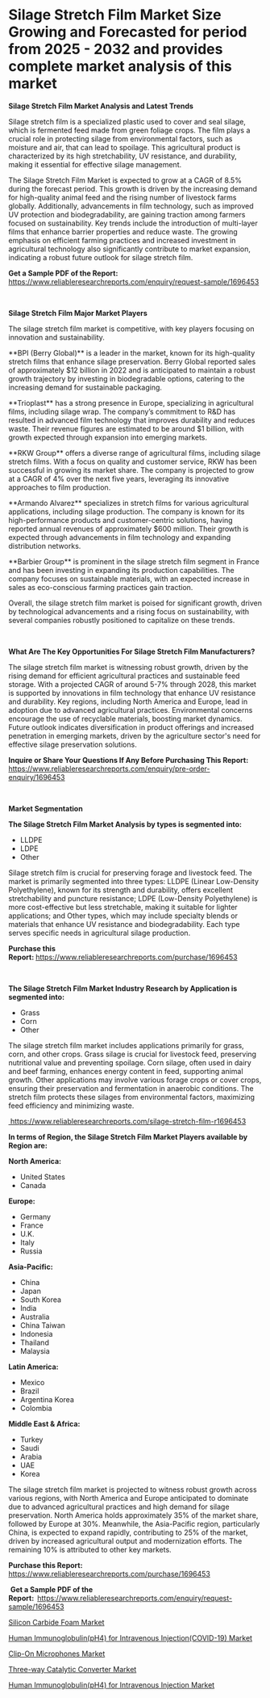 <p><h1>Silage Stretch Film Market Size Growing and Forecasted for period from 2025 - 2032 and provides complete market analysis of this market</h1></p><p><strong>Silage Stretch Film Market Analysis and Latest Trends</strong></p>
<p><p>Silage stretch film is a specialized plastic used to cover and seal silage, which is fermented feed made from green foliage crops. The film plays a crucial role in protecting silage from environmental factors, such as moisture and air, that can lead to spoilage. This agricultural product is characterized by its high stretchability, UV resistance, and durability, making it essential for effective silage management.</p><p>The Silage Stretch Film Market is expected to grow at a CAGR of 8.5% during the forecast period. This growth is driven by the increasing demand for high-quality animal feed and the rising number of livestock farms globally. Additionally, advancements in film technology, such as improved UV protection and biodegradability, are gaining traction among farmers focused on sustainability. Key trends include the introduction of multi-layer films that enhance barrier properties and reduce waste. The growing emphasis on efficient farming practices and increased investment in agricultural technology also significantly contribute to market expansion, indicating a robust future outlook for silage stretch film.</p></p>
<p><strong>Get a Sample PDF of the Report:&nbsp;</strong> <a href="https://www.reliableresearchreports.com/enquiry/request-sample/1696453?utm_campaign=7&utm_medium=2&utm_source=Github&utm_content=ia&utm_term=27032025&utm_id=silage-stretch-film">https://www.reliableresearchreports.com/enquiry/request-sample/1696453</a></p>
<p>&nbsp;</p>
<p><strong>Silage Stretch Film Major Market Players</strong></p>
<p><p>The silage stretch film market is competitive, with key players focusing on innovation and sustainability. </p><p>**BPI (Berry Global)** is a leader in the market, known for its high-quality stretch films that enhance silage preservation. Berry Global reported sales of approximately $12 billion in 2022 and is anticipated to maintain a robust growth trajectory by investing in biodegradable options, catering to the increasing demand for sustainable packaging.</p><p>**Trioplast** has a strong presence in Europe, specializing in agricultural films, including silage wrap. The company’s commitment to R&D has resulted in advanced film technology that improves durability and reduces waste. Their revenue figures are estimated to be around $1 billion, with growth expected through expansion into emerging markets.</p><p>**RKW Group** offers a diverse range of agricultural films, including silage stretch films. With a focus on quality and customer service, RKW has been successful in growing its market share. The company is projected to grow at a CAGR of 4% over the next five years, leveraging its innovative approaches to film production.</p><p>**Armando Alvarez** specializes in stretch films for various agricultural applications, including silage production. The company is known for its high-performance products and customer-centric solutions, having reported annual revenues of approximately $600 million. Their growth is expected through advancements in film technology and expanding distribution networks.</p><p>**Barbier Group** is prominent in the silage stretch film segment in France and has been investing in expanding its production capabilities. The company focuses on sustainable materials, with an expected increase in sales as eco-conscious farming practices gain traction.</p><p>Overall, the silage stretch film market is poised for significant growth, driven by technological advancements and a rising focus on sustainability, with several companies robustly positioned to capitalize on these trends.</p></p>
<p>&nbsp;</p>
<p><strong>What Are The Key Opportunities For Silage Stretch Film Manufacturers?</strong></p>
<p><p>The silage stretch film market is witnessing robust growth, driven by the rising demand for efficient agricultural practices and sustainable feed storage. With a projected CAGR of around 5-7% through 2028, this market is supported by innovations in film technology that enhance UV resistance and durability. Key regions, including North America and Europe, lead in adoption due to advanced agricultural practices. Environmental concerns encourage the use of recyclable materials, boosting market dynamics. Future outlook indicates diversification in product offerings and increased penetration in emerging markets, driven by the agriculture sector's need for effective silage preservation solutions.</p></p>
<p><strong>Inquire or Share Your Questions If Any Before Purchasing This Report:</strong> <a href="https://www.reliableresearchreports.com/enquiry/pre-order-enquiry/1696453?utm_campaign=7&utm_medium=2&utm_source=Github&utm_content=ia&utm_term=27032025&utm_id=silage-stretch-film">https://www.reliableresearchreports.com/enquiry/pre-order-enquiry/1696453</a></p>
<p>&nbsp;</p>
<p><strong>Market Segmentation</strong></p>
<p><strong>The Silage Stretch Film Market Analysis by types is segmented into:</strong></p>
<p><ul><li>LLDPE</li><li>LDPE</li><li>Other</li></ul></p>
<p><p>Silage stretch film is crucial for preserving forage and livestock feed. The market is primarily segmented into three types: LLDPE (Linear Low-Density Polyethylene), known for its strength and durability, offers excellent stretchability and puncture resistance; LDPE (Low-Density Polyethylene) is more cost-effective but less stretchable, making it suitable for lighter applications; and Other types, which may include specialty blends or materials that enhance UV resistance and biodegradability. Each type serves specific needs in agricultural silage production.</p></p>
<p><strong>Purchase this Report:&nbsp;</strong><a href="https://www.reliableresearchreports.com/purchase/1696453?utm_campaign=7&utm_medium=2&utm_source=Github&utm_content=ia&utm_term=27032025&utm_id=silage-stretch-film">https://www.reliableresearchreports.com/purchase/1696453</a></p>
<p>&nbsp;</p>
<p><strong>The Silage Stretch Film Market Industry Research by Application is segmented into:</strong></p>
<p><ul><li>Grass</li><li>Corn</li><li>Other</li></ul></p>
<p><p>The silage stretch film market includes applications primarily for grass, corn, and other crops. Grass silage is crucial for livestock feed, preserving nutritional value and preventing spoilage. Corn silage, often used in dairy and beef farming, enhances energy content in feed, supporting animal growth. Other applications may involve various forage crops or cover crops, ensuring their preservation and fermentation in anaerobic conditions. The stretch film protects these silages from environmental factors, maximizing feed efficiency and minimizing waste.</p></p>
<p><a href="https://www.reliableresearchreports.com/silage-stretch-film-r1696453?utm_campaign=7&utm_medium=2&utm_source=Github&utm_content=ia&utm_term=27032025&utm_id=silage-stretch-film">&nbsp;https://www.reliableresearchreports.com/silage-stretch-film-r1696453</a></p>
<p><strong>In terms of Region, the Silage Stretch Film Market Players available by Region are:</strong></p>
<p>
    <p> <strong> North America: </strong>
        <ul>
            <li>United States</li>
            <li>Canada</li>
        </ul>
        </p> 
    <p> <strong> Europe: </strong>
        <ul>
            <li>Germany</li>
            <li>France</li>
            <li>U.K.</li>
            <li>Italy</li>
            <li>Russia</li>
        </ul>
        </p> 
    <p> <strong> Asia-Pacific: </strong>
        <ul>
            <li>China</li>
            <li>Japan</li>
            <li>South Korea</li>
            <li>India</li>
            <li>Australia</li>
            <li>China Taiwan</li>
            <li>Indonesia</li>
            <li>Thailand</li>
            <li>Malaysia</li>
        </ul>
        </p> 
    <p> <strong> Latin America: </strong>
        <ul>
            <li>Mexico</li>
            <li>Brazil</li>
            <li>Argentina Korea</li>
            <li>Colombia</li>
        </ul>
        </p> 
    <p> <strong> Middle East & Africa: </strong>
        <ul>
            <li>Turkey</li>
            <li>Saudi</li>
            <li>Arabia</li>
            <li>UAE</li>
            <li>Korea</li>
        </ul>
    </p>
    </p>
<p><p>The silage stretch film market is projected to witness robust growth across various regions, with North America and Europe anticipated to dominate due to advanced agricultural practices and high demand for silage preservation. North America holds approximately 35% of the market share, followed by Europe at 30%. Meanwhile, the Asia-Pacific region, particularly China, is expected to expand rapidly, contributing to 25% of the market, driven by increased agricultural output and modernization efforts. The remaining 10% is attributed to other key markets.</p></p>
<p><strong>Purchase this Report: </strong><a href="https://www.reliableresearchreports.com/purchase/1696453?utm_campaign=7&utm_medium=2&utm_source=Github&utm_content=ia&utm_term=27032025&utm_id=silage-stretch-film">https://www.reliableresearchreports.com/purchase/1696453</a></p>
<p>&nbsp;<strong>Get a Sample PDF of the Report:&nbsp;&nbsp;</strong><a href="https://www.reliableresearchreports.com/enquiry/request-sample/1696453?utm_campaign=7&utm_medium=2&utm_source=Github&utm_content=ia&utm_term=27032025&utm_id=silage-stretch-film">https://www.reliableresearchreports.com/enquiry/request-sample/1696453</a></p>
<p><strong></strong></p>
<p><p><a href="https://github.com/supashcriana/Market-Research-Report-List-1/blob/main/silicon-carbide-foam-market.md?utm_campaign=7&utm_medium=2&utm_source=Github&utm_content=ia&utm_term=27032025&utm_id=silage-stretch-film">Silicon Carbide Foam Market</a></p><p><a href="https://github.com/gasiorgary79/Market-Research-Report-List-1/blob/main/human-immunoglobulinph4-for-intravenous-injectioncovid-19-market.md?utm_campaign=7&utm_medium=2&utm_source=Github&utm_content=ia&utm_term=27032025&utm_id=silage-stretch-film">Human Immunoglobulin(pH4) for Intravenous Injection(COVID-19) Market</a></p><p><a href="https://github.com/bufkamaiahi7/Market-Research-Report-List-1/blob/main/clip-on-microphones-market.md?utm_campaign=7&utm_medium=2&utm_source=Github&utm_content=ia&utm_term=27032025&utm_id=silage-stretch-film">Clip-On Microphones Market</a></p><p><a href="https://github.com/joubehobock75/Market-Research-Report-List-1/blob/main/three-way-catalytic-converter-market.md?utm_campaign=7&utm_medium=2&utm_source=Github&utm_content=ia&utm_term=27032025&utm_id=silage-stretch-film">Three-way Catalytic Converter Market</a></p><p><a href="https://github.com/vigatoimrene04/Market-Research-Report-List-1/blob/main/human-immunoglobulinph4-for-intravenous-injection-market.md?utm_campaign=7&utm_medium=2&utm_source=Github&utm_content=ia&utm_term=27032025&utm_id=silage-stretch-film">Human Immunoglobulin(pH4) for Intravenous Injection Market</a></p></p>